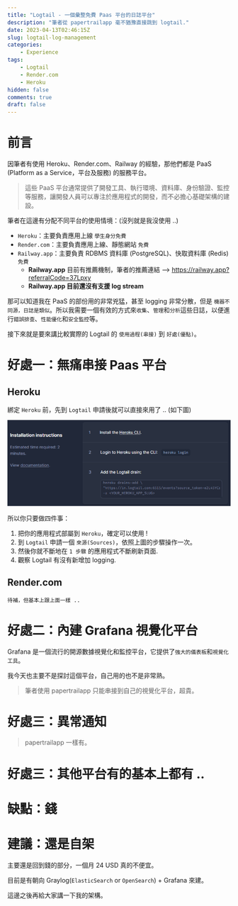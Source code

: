 ```yaml
---
title: "Logtail - 一個彙整免費 Paas 平台的日誌平台"
description: "筆者從 papertrailapp 毫不猶豫直接跳到 logtail."
date: 2023-04-13T02:46:15Z
slug: logtail-log-management
categories:
    - Experience
tags:
    - Logtail
    - Render.com
    - Heroku
hidden: false
comments: true
draft: false
---
```


# 前言

因筆者有使用 Heroku、Render.com、Railway 的經驗，那他們都是 PaaS (Platform as a Service，平台及服務) 的服務平台。

> 這些 PaaS 平台通常提供了開發工具、執行環境、資料庫、身份驗證、監控等服務，讓開發人員可以專注於應用程式的開發，而不必擔心基礎架構的建設。

筆者在這邊有分配不同平台的使用情境：(沒列就是我沒使用 ..)

- `Heroku`：主要負責應用上線 `學生身分免費`
- `Render.com`：主要負責應用上線、靜態網站 `免費`
- `Railway.app`：主要負責 RDBMS 資料庫 (PostgreSQL)、快取資料庫 (Redis) `免費`
  - **Railway.app** 目前有推薦機制，筆者的推薦連結 --> https://railway.app?referralCode=37Lpxy
  - **Railway.app 目前還沒有支援 log stream**

那可以知道我在 PaaS 的部份用的非常兇猛，甚至 logging 非常分散，但是 `機器不同源，日誌是類似`。所以我需要一個有效的方式來`收集`、`管理`和`分析`這些日誌，以便進行`錯誤排查`、`性能優化`和`安全監控`等。

接下來就是要來講比較實際的 Logtail 的 `使用過程(串接)` 到 `好處(優點)`。

# 好處一：無痛串接 Paas 平台

## Heroku

綁定 `Heroku` 前，先到 `Logtail` 申請後就可以直接來用了 .. (如下圖)

![綁定的過程](/images/20230413_logtail/01.png)

所以你只要做四件事：

1. 把你的應用程式部屬到 `Heroku`，確定可以使用 !
2. 到 `Logtail` 申請一個 `來源(Sources)`，依照上圖的步驟操作一次。
3. 然後你就不斷地在 `1 步驟` 的應用程式不斷刷新頁面.
4. 觀察 Logtail 有沒有新增加 logging.


## Render.com

```
待補，但基本上跟上面一樣 ..
```

# 好處二：內建 Grafana 視覺化平台

Grafana 是一個流行的開源數據視覺化和監控平台，它提供了`強大的儀表板`和`視覺化工具`。

我今天也主要不是探討這個平台，自己用的也不是非常熟。

> 筆者使用 papertrailapp 只能串接到自己的視覺化平台，超貴。

# 好處三：異常通知

> papertrailapp 一樣有。

# 好處三：其他平台有的基本上都有 ..


# 缺點：錢


# 建議：還是自架

主要還是回到錢的部分，一個月 24 USD 真的不便宜。

目前是有朝向 Graylog(`ElasticSearch` or `OpenSearch`) + Grafana 來建。

這邊之後再給大家講一下我的架構。